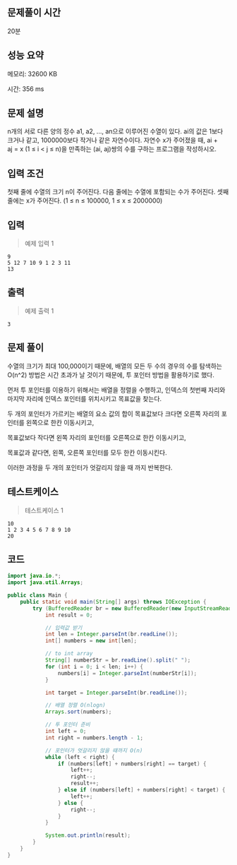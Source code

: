 ## 문제풀이 시간

20분

## 성능 요약

메모리: 32600 KB

시간: 356 ms

## 문제 설명

n개의 서로 다른 양의 정수 a1, a2, ..., an으로 이루어진 수열이 있다. ai의 값은 1보다 크거나 같고, 1000000보다 작거나 같은 자연수이다. 자연수 x가 주어졌을 때, ai + aj = x (1 ≤ i < j ≤ n)을 만족하는 (ai, aj)쌍의 수를 구하는 프로그램을 작성하시오.

## 입력 조건

첫째 줄에 수열의 크기 n이 주어진다. 다음 줄에는 수열에 포함되는 수가 주어진다. 셋째 줄에는 x가 주어진다. (1 ≤ n ≤ 100000, 1 ≤ x ≤ 2000000)

## 입력

> 예제 입력 1
> 

```
9
5 12 7 10 9 1 2 3 11
13
```

## 출력

> 예제 출력 1
> 

```
3
```

## 문제 풀이

수열의 크기가 최대 100,000이기 때문에, 배열의 모든 두 수의 경우의 수를 탐색하는 O(n^2) 방법은 시간 초과가 날 것이기 때문에, 투 포인터 방법을 활용하기로 했다.

먼저 투 포인터를 이용하기 위해서는 배열을 정렬을 수행하고, 인덱스의 첫번째 자리와 마지막 자리에 인덱스 포인터를 위치시키고 목표값을 찾는다.

두 개의 포인터가 가르키는 배열의 요소 값의 합이 목표값보다 크다면 오른쪽 자리의 포인터를 왼쪽으로 한칸 이동시키고,

목표값보다 작다면 왼쪽 자리의 포인터를 오른쪽으로 한칸 이동시키고,

목표값과 같다면, 왼쪽, 오른쪽 포인터를 모두 한칸 이동시킨다.

이러한 과정을 두 개의 포인터가 엇갈리지 않을 때 까지 반복한다.

## 테스트케이스

> 테스트케이스 1
> 

```
10
1 2 3 4 5 6 7 8 9 10
20
```

## 코드

```java
import java.io.*;
import java.util.Arrays;

public class Main {
    public static void main(String[] args) throws IOException {
        try (BufferedReader br = new BufferedReader(new InputStreamReader(System.in))) {
            int result = 0;

            // 입력값 받기
            int len = Integer.parseInt(br.readLine());
            int[] numbers = new int[len];

            // to int array
            String[] numberStr = br.readLine().split(" ");
            for (int i = 0; i < len; i++) {
                numbers[i] = Integer.parseInt(numberStr[i]);
            }

            int target = Integer.parseInt(br.readLine());

            // 배열 정렬 O(nlogn)
            Arrays.sort(numbers);

            // 투 포인터 준비
            int left = 0;
            int right = numbers.length - 1;

            // 포인터가 엇갈리지 않을 떄까지 O(n)
            while (left < right) {
                if (numbers[left] + numbers[right] == target) {
                    left++;
                    right--;
                    result++;
                } else if (numbers[left] + numbers[right] < target) {
                    left++;
                } else {
                    right--;
                }
            }

            System.out.println(result);
        }
    }
}
```
